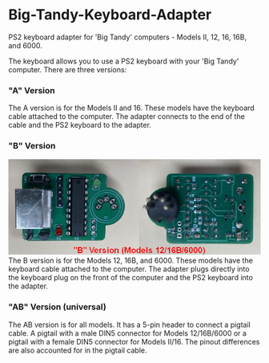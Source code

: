 # Big-Tandy-Keyboard-Adapter
PS2 keyboard adapter for 'Big Tandy' computers - Models II, 12, 16, 16B, and 6000.

The keyboard allows you to use a PS2 keyboard with your 'Big Tandy' computer.  There are three versions:

### "A" Version
The A version is for the Models II and 16.  These models have the keyboard cable attached to the computer.  The adapter connects to the end of the cable and the PS2 keyboard to the adapter.

### "B" Version
<img src="doc/TandyKeyB.jpg">
The B version is for the Models 12, 16B, and 6000.  These models have the keyboard cable attached to the computer.  The adapter plugs directly into the keyboard plug on the front of the computer and the PS2 keyboard into the adapter.

### "AB" Version (universal)
The AB version is for all models.  It has a 5-pin header to connect a pigtail cable.  A pigtail with a male DIN5 connector for Models 12/16B/6000 or a pigtail with a female DIN5 connector for Models II/16.  The pinout differences are also accounted for in the pigtail cable.
